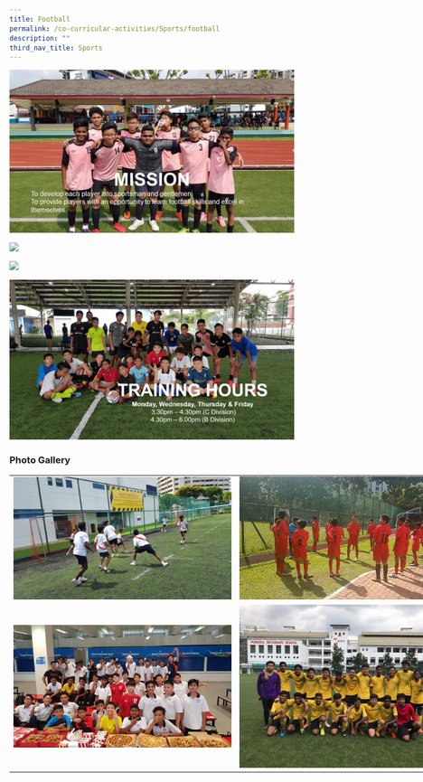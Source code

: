 ```yaml
---
title: Football
permalink: /co-curricular-activities/Sports/football
description: ""
third_nav_title: Sports
---
```

![](/images/fb1.jpeg)

![](/images/fb2.png)

![](/images/fb3.png)

![](/images/fb4-min.png)

### Photo Gallery


<table style="undefined;table-layout: fixed; width: 800px">
<colgroup>
<col style="width: 400px">
<col style="width: 400px">
</colgroup>
<tbody>
  <tr>
    <td><img src="/images/fb5.jpeg"></td>
    <td><img src="/images/fb6.jpeg"></td>
  </tr>
  <tr>
    <td><img src="/images/fb7.jpeg"></td>
    <td><img src="/images/fb8.jpeg"></td>
  </tr>
</tbody>
</table>